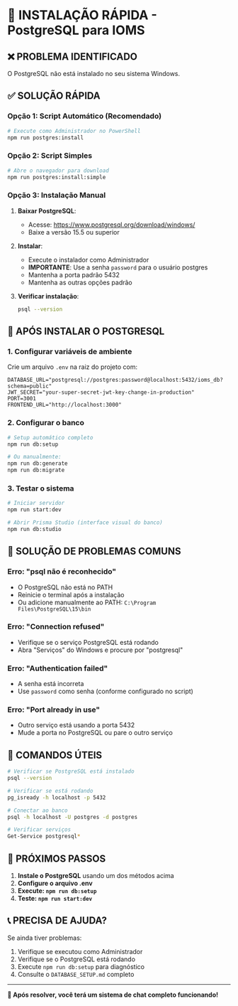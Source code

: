 # 🚀 INSTALAÇÃO RÁPIDA - PostgreSQL para IOMS

## ❌ **PROBLEMA IDENTIFICADO**
O PostgreSQL não está instalado no seu sistema Windows.

## ✅ **SOLUÇÃO RÁPIDA**

### **Opção 1: Script Automático (Recomendado)**
```bash
# Execute como Administrador no PowerShell
npm run postgres:install
```

### **Opção 2: Script Simples**
```bash
# Abre o navegador para download
npm run postgres:install:simple
```

### **Opção 3: Instalação Manual**

1. **Baixar PostgreSQL**:
   - Acesse: https://www.postgresql.org/download/windows/
   - Baixe a versão 15.5 ou superior

2. **Instalar**:
   - Execute o instalador como Administrador
   - **IMPORTANTE**: Use a senha `password` para o usuário postgres
   - Mantenha a porta padrão 5432
   - Mantenha as outras opções padrão

3. **Verificar instalação**:
   ```bash
   psql --version
   ```

## 🔧 **APÓS INSTALAR O POSTGRESQL**

### **1. Configurar variáveis de ambiente**
Crie um arquivo `.env` na raiz do projeto com:
```env
DATABASE_URL="postgresql://postgres:password@localhost:5432/ioms_db?schema=public"
JWT_SECRET="your-super-secret-jwt-key-change-in-production"
PORT=3001
FRONTEND_URL="http://localhost:3000"
```

### **2. Configurar o banco**
```bash
# Setup automático completo
npm run db:setup

# Ou manualmente:
npm run db:generate
npm run db:migrate
```

### **3. Testar o sistema**
```bash
# Iniciar servidor
npm run start:dev

# Abrir Prisma Studio (interface visual do banco)
npm run db:studio
```

## 🐛 **SOLUÇÃO DE PROBLEMAS COMUNS**

### **Erro: "psql não é reconhecido"**
- O PostgreSQL não está no PATH
- Reinicie o terminal após a instalação
- Ou adicione manualmente ao PATH: `C:\Program Files\PostgreSQL\15\bin`

### **Erro: "Connection refused"**
- Verifique se o serviço PostgreSQL está rodando
- Abra "Serviços" do Windows e procure por "postgresql"

### **Erro: "Authentication failed"**
- A senha está incorreta
- Use `password` como senha (conforme configurado no script)

### **Erro: "Port already in use"**
- Outro serviço está usando a porta 5432
- Mude a porta no PostgreSQL ou pare o outro serviço

## 📱 **COMANDOS ÚTEIS**

```bash
# Verificar se PostgreSQL está instalado
psql --version

# Verificar se está rodando
pg_isready -h localhost -p 5432

# Conectar ao banco
psql -h localhost -U postgres -d postgres

# Verificar serviços
Get-Service postgresql*
```

## 🎯 **PRÓXIMOS PASSOS**

1. **Instale o PostgreSQL** usando um dos métodos acima
2. **Configure o arquivo .env**
3. **Execute: `npm run db:setup`**
4. **Teste: `npm run start:dev`**

## 📞 **PRECISA DE AJUDA?**

Se ainda tiver problemas:
1. Verifique se executou como Administrador
2. Verifique se o PostgreSQL está rodando
3. Execute `npm run db:setup` para diagnóstico
4. Consulte o `DATABASE_SETUP.md` completo

---

**🎉 Após resolver, você terá um sistema de chat completo funcionando!**
